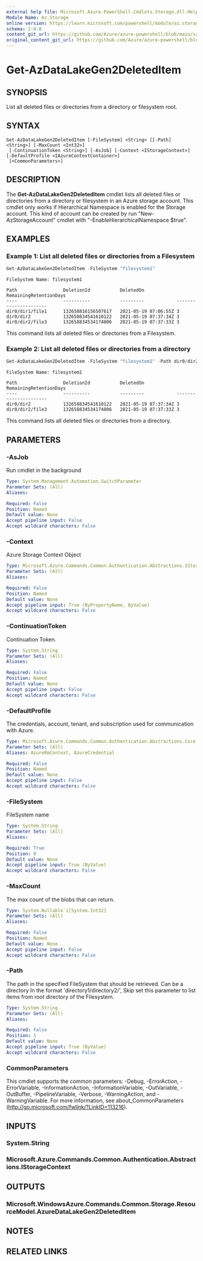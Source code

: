 ```yaml
---
external help file: Microsoft.Azure.PowerShell.Cmdlets.Storage.dll-Help.xml
Module Name: Az.Storage
online version: https://learn.microsoft.com/powershell/module/az.storage/get-azdatalakegen2deleteditem
schema: 2.0.0
content_git_url: https://github.com/Azure/azure-powershell/blob/main/src/Storage/Storage.Management/help/Get-AzDataLakeGen2DeletedItem.md
original_content_git_url: https://github.com/Azure/azure-powershell/blob/main/src/Storage/Storage.Management/help/Get-AzDataLakeGen2DeletedItem.md
---
```


# Get-AzDataLakeGen2DeletedItem

## SYNOPSIS
List all deleted files or directories from a directory or filesystem root.

## SYNTAX

```
Get-AzDataLakeGen2DeletedItem [-FileSystem] <String> [[-Path] <String>] [-MaxCount <Int32>]
 [-ContinuationToken <String>] [-AsJob] [-Context <IStorageContext>] [-DefaultProfile <IAzureContextContainer>]
 [<CommonParameters>]
```

## DESCRIPTION
The **Get-AzDataLakeGen2DeletedItem** cmdlet lists all deleted files or directories from a directory or filesystem in an Azure storage account.
This cmdlet only works if Hierarchical Namespace is enabled for the Storage account. This kind of account can be created by run "New-AzStorageAccount" cmdlet with "-EnableHierarchicalNamespace $true".

## EXAMPLES

### Example 1: List all deleted files or directories from a Filesystem
```powershell
Get-AzDataLakeGen2DeletedItem -FileSystem "filesystem1"
```

```output
FileSystem Name: filesystem1

Path                 DeletionId           DeletedOn            RemainingRetentionDays
----                 ----------           ---------            ----------------------
dir0/dir1/file1      132658816156507617   2021-05-19 07:06:55Z 3
dir0/dir2            132658834541610122   2021-05-19 07:37:34Z 3
dir0/dir2/file3      132658834534174806   2021-05-19 07:37:33Z 3
```

This command lists all deleted files or directories from a Filesystem.

### Example 2: List all deleted files or directories from a directory
```powershell
Get-AzDataLakeGen2DeletedItem -FileSystem "filesystem1" -Path dir0/dir2
```
```output
FileSystem Name: filesystem1

Path                 DeletionId           DeletedOn            RemainingRetentionDays
----                 ----------           ---------            ----------------------
dir0/dir2            132658834541610122   2021-05-19 07:37:34Z 3
dir0/dir2/file3      132658834534174806   2021-05-19 07:37:33Z 3
```

This command lists all deleted files or directories from a directory.

## PARAMETERS

### -AsJob
Run cmdlet in the background

```yaml
Type: System.Management.Automation.SwitchParameter
Parameter Sets: (All)
Aliases:

Required: False
Position: Named
Default value: None
Accept pipeline input: False
Accept wildcard characters: False
```

### -Context
Azure Storage Context Object

```yaml
Type: Microsoft.Azure.Commands.Common.Authentication.Abstractions.IStorageContext
Parameter Sets: (All)
Aliases:

Required: False
Position: Named
Default value: None
Accept pipeline input: True (ByPropertyName, ByValue)
Accept wildcard characters: False
```

### -ContinuationToken
Continuation Token.

```yaml
Type: System.String
Parameter Sets: (All)
Aliases:

Required: False
Position: Named
Default value: None
Accept pipeline input: False
Accept wildcard characters: False
```

### -DefaultProfile
The credentials, account, tenant, and subscription used for communication with Azure.

```yaml
Type: Microsoft.Azure.Commands.Common.Authentication.Abstractions.Core.IAzureContextContainer
Parameter Sets: (All)
Aliases: AzureRmContext, AzureCredential

Required: False
Position: Named
Default value: None
Accept pipeline input: False
Accept wildcard characters: False
```

### -FileSystem
FileSystem name

```yaml
Type: System.String
Parameter Sets: (All)
Aliases:

Required: True
Position: 0
Default value: None
Accept pipeline input: True (ByValue)
Accept wildcard characters: False
```

### -MaxCount
The max count of the blobs that can return.

```yaml
Type: System.Nullable`1[System.Int32]
Parameter Sets: (All)
Aliases:

Required: False
Position: Named
Default value: None
Accept pipeline input: False
Accept wildcard characters: False
```

### -Path
The path in the specified FileSystem that should be retrieved.
Can be a directory In the format 'directory1/directory2/', Skip set this parameter to list items from root directory of the Filesystem.

```yaml
Type: System.String
Parameter Sets: (All)
Aliases:

Required: False
Position: 1
Default value: None
Accept pipeline input: True (ByValue)
Accept wildcard characters: False
```

### CommonParameters
This cmdlet supports the common parameters: -Debug, -ErrorAction, -ErrorVariable, -InformationAction, -InformationVariable, -OutVariable, -OutBuffer, -PipelineVariable, -Verbose, -WarningAction, and -WarningVariable. For more information, see about_CommonParameters (http://go.microsoft.com/fwlink/?LinkID=113216).

## INPUTS

### System.String

### Microsoft.Azure.Commands.Common.Authentication.Abstractions.IStorageContext

## OUTPUTS

### Microsoft.WindowsAzure.Commands.Common.Storage.ResourceModel.AzureDataLakeGen2DeletedItem

## NOTES

## RELATED LINKS
